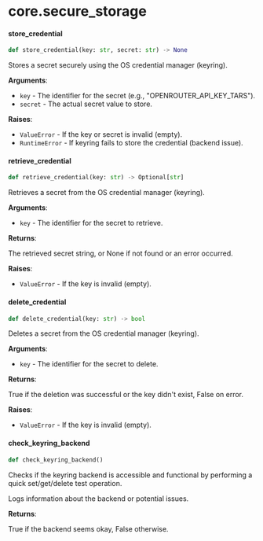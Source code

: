 <a id="core.secure_storage"></a>

# core.secure\_storage

<a id="core.secure_storage.store_credential"></a>

#### store\_credential

```python
def store_credential(key: str, secret: str) -> None
```

Stores a secret securely using the OS credential manager (keyring).

**Arguments**:

- `key` - The identifier for the secret (e.g., "OPENROUTER_API_KEY_TARS").
- `secret` - The actual secret value to store.
  

**Raises**:

- `ValueError` - If the key or secret is invalid (empty).
- `RuntimeError` - If keyring fails to store the credential (backend issue).

<a id="core.secure_storage.retrieve_credential"></a>

#### retrieve\_credential

```python
def retrieve_credential(key: str) -> Optional[str]
```

Retrieves a secret from the OS credential manager (keyring).

**Arguments**:

- `key` - The identifier for the secret to retrieve.
  

**Returns**:

  The retrieved secret string, or None if not found or an error occurred.
  

**Raises**:

- `ValueError` - If the key is invalid (empty).

<a id="core.secure_storage.delete_credential"></a>

#### delete\_credential

```python
def delete_credential(key: str) -> bool
```

Deletes a secret from the OS credential manager (keyring).

**Arguments**:

- `key` - The identifier for the secret to delete.
  

**Returns**:

  True if the deletion was successful or the key didn't exist, False on error.
  

**Raises**:

- `ValueError` - If the key is invalid (empty).

<a id="core.secure_storage.check_keyring_backend"></a>

#### check\_keyring\_backend

```python
def check_keyring_backend()
```

Checks if the keyring backend is accessible and functional by performing
a quick set/get/delete test operation.

Logs information about the backend or potential issues.

**Returns**:

  True if the backend seems okay, False otherwise.

